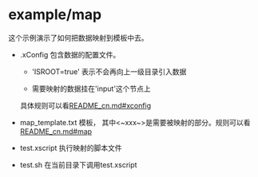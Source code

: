 # example/map

这个示例演示了如何把数据映射到模板中去。

- .xConfig
    包含数据的配置文件。
    - 'ISROOT=true'
        表示不会再向上一级目录引入数据

    - 需要映射的数据挂在'input'这个节点上

    具体规则可以看[README_cn.md#xconfig](../../README_cn.md#xconfig)

- map_template.txt
    模板， 其中<~xxx~>是需要被映射的部分。规则可以看[README_cn.md#map](../../README_cn.md#map)

- test.xscript
    执行映射的脚本文件

- test.sh
    在当前目录下调用test.xscript
